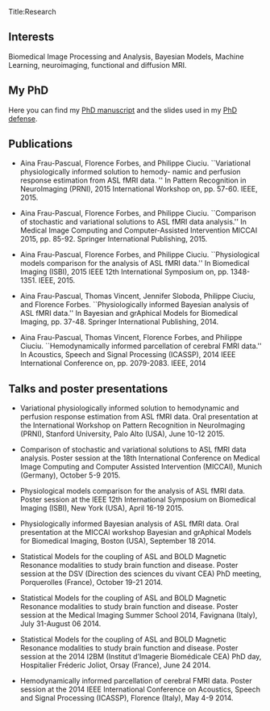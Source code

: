 Title:Research

## Interests

Biomedical Image Processing and Analysis, Bayesian Models, Machine Learning, neuroimaging, functional and diffusion MRI.

## My PhD

Here you can find my [PhD manuscript](./../files/Thesis_AFrauPascual.pdf) and the slides used in my [PhD defense](./../files/thesis.pdf).

## Publications

* Aina Frau-Pascual, Florence Forbes, and Philippe Ciuciu. ``Variational physiologically informed solution to hemody-
namic and perfusion response estimation from ASL fMRI data. '' In Pattern Recognition in NeuroImaging (PRNI),
2015 International Workshop on, pp. 57-60. IEEE, 2015.

* Aina Frau-Pascual, Florence Forbes, and Philippe Ciuciu. ``Comparison of stochastic and variational solutions to ASL
fMRI data analysis.'' In Medical Image Computing and Computer-Assisted Intervention MICCAI 2015, pp. 85-92.
Springer International Publishing, 2015.

* Aina Frau-Pascual, Florence Forbes, and Philippe Ciuciu. ``Physiological models comparison for the analysis of ASL
fMRI data.'' In Biomedical Imaging (ISBI), 2015 IEEE 12th International Symposium on, pp. 1348-1351. IEEE, 2015.

* Aina Frau-Pascual, Thomas Vincent, Jennifer Sloboda, Philippe Ciuciu, and Florence Forbes. ``Physiologically informed
Bayesian analysis of ASL fMRI data.'' In Bayesian and grAphical Models for Biomedical Imaging, pp. 37-48. Springer
International Publishing, 2014.

* Aina Frau-Pascual, Thomas Vincent, Florence Forbes, and Philippe Ciuciu. ``Hemodynamically informed parcellation
of cerebral FMRI data.'' In Acoustics, Speech and Signal Processing (ICASSP), 2014 IEEE International Conference
on, pp. 2079-2083. IEEE, 2014


## Talks and poster presentations

* Variational physiologically informed solution to hemodynamic and perfusion response estimation from ASL fMRI data. Oral presentation at the International Workshop on Pattern Recognition in NeuroImaging (PRNI), Stanford University, Palo Alto (USA), June 10-12 2015.

* Comparison of stochastic and variational solutions to ASL fMRI data analysis. Poster session at the 18th International Conference on Medical Image Computing and Computer Assisted Intervention (MICCAI), Munich (Germany), October 5-9 2015.

* Physiological models comparison for the analysis of ASL fMRI data. Poster session at the IEEE 12th International Symposium on Biomedical Imaging (ISBI), New York (USA), April 16-19 2015.

* Physiologically informed Bayesian analysis of ASL fMRI data. Oral presentation at the MICCAI workshop Bayesian and grAphical Models for Biomedical Imaging, Boston (USA), September 18 2014.

* Statistical Models for the coupling of ASL and BOLD Magnetic Resonance modalities to study brain function and disease. Poster session at the DSV (Direction des sciences du vivant CEA) PhD meeting, Porquerolles (France), October 19-21 2014.

* Statistical Models for the coupling of ASL and BOLD Magnetic Resonance modalities to study brain function and disease. Poster session at the Medical Imaging Summer School 2014, Favignana (Italy), July 31-August 06 2014.

* Statistical Models for the coupling of ASL and BOLD Magnetic Resonance modalities to study brain function and disease. Poster session at the 2014 I2BM (Institut d’Imagerie Biomédicale CEA) PhD day, Hospitalier Fréderic Joliot, Orsay (France), June 24 2014.

* Hemodynamically informed parcellation of cerebral FMRI data. Poster session at the 2014 IEEE International Conference on Acoustics, Speech and Signal Processing (ICASSP), Florence (Italy), May 4-9 2014.



